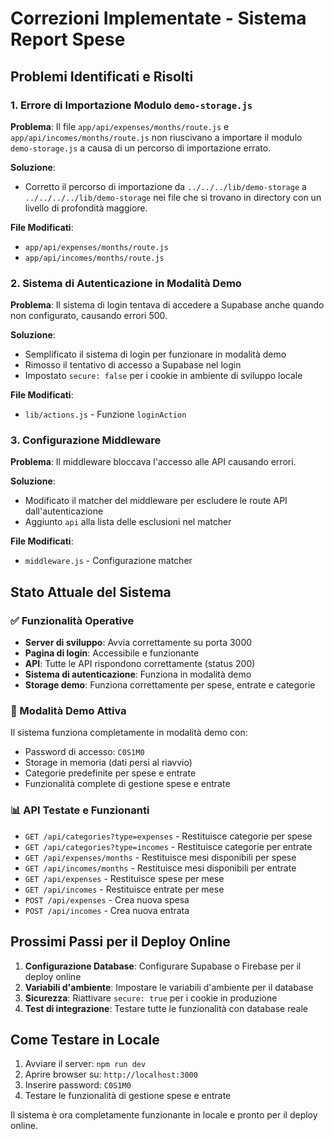 # Correzioni Implementate - Sistema Report Spese

## Problemi Identificati e Risolti

### 1. Errore di Importazione Modulo `demo-storage.js`
**Problema**: Il file `app/api/expenses/months/route.js` e `app/api/incomes/months/route.js` non riuscivano a importare il modulo `demo-storage.js` a causa di un percorso di importazione errato.

**Soluzione**: 
- Corretto il percorso di importazione da `../../../lib/demo-storage` a `../../../../lib/demo-storage` nei file che si trovano in directory con un livello di profondità maggiore.

**File Modificati**:
- `app/api/expenses/months/route.js`
- `app/api/incomes/months/route.js`

### 2. Sistema di Autenticazione in Modalità Demo
**Problema**: Il sistema di login tentava di accedere a Supabase anche quando non configurato, causando errori 500.

**Soluzione**:
- Semplificato il sistema di login per funzionare in modalità demo
- Rimosso il tentativo di accesso a Supabase nel login
- Impostato `secure: false` per i cookie in ambiente di sviluppo locale

**File Modificati**:
- `lib/actions.js` - Funzione `loginAction`

### 3. Configurazione Middleware
**Problema**: Il middleware bloccava l'accesso alle API causando errori.

**Soluzione**:
- Modificato il matcher del middleware per escludere le route API dall'autenticazione
- Aggiunto `api` alla lista delle esclusioni nel matcher

**File Modificati**:
- `middleware.js` - Configurazione matcher

## Stato Attuale del Sistema

### ✅ Funzionalità Operative
- **Server di sviluppo**: Avvia correttamente su porta 3000
- **Pagina di login**: Accessibile e funzionante
- **API**: Tutte le API rispondono correttamente (status 200)
- **Sistema di autenticazione**: Funziona in modalità demo
- **Storage demo**: Funziona correttamente per spese, entrate e categorie

### 🔧 Modalità Demo Attiva
Il sistema funziona completamente in modalità demo con:
- Password di accesso: `C0S1M0`
- Storage in memoria (dati persi al riavvio)
- Categorie predefinite per spese e entrate
- Funzionalità complete di gestione spese e entrate

### 📊 API Testate e Funzionanti
- `GET /api/categories?type=expenses` - Restituisce categorie per spese
- `GET /api/categories?type=incomes` - Restituisce categorie per entrate  
- `GET /api/expenses/months` - Restituisce mesi disponibili per spese
- `GET /api/incomes/months` - Restituisce mesi disponibili per entrate
- `GET /api/expenses` - Restituisce spese per mese
- `GET /api/incomes` - Restituisce entrate per mese
- `POST /api/expenses` - Crea nuova spesa
- `POST /api/incomes` - Crea nuova entrata

## Prossimi Passi per il Deploy Online

1. **Configurazione Database**: Configurare Supabase o Firebase per il deploy online
2. **Variabili d'ambiente**: Impostare le variabili d'ambiente per il database
3. **Sicurezza**: Riattivare `secure: true` per i cookie in produzione
4. **Test di integrazione**: Testare tutte le funzionalità con database reale

## Come Testare in Locale

1. Avviare il server: `npm run dev`
2. Aprire browser su: `http://localhost:3000`
3. Inserire password: `C0S1M0`
4. Testare le funzionalità di gestione spese e entrate

Il sistema è ora completamente funzionante in locale e pronto per il deploy online.